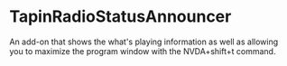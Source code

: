 # TapinRadioStatusAnnouncer
An add-on that shows the what's playing information as well as allowing you to maximize the program window with the NVDA+shift+t command.
